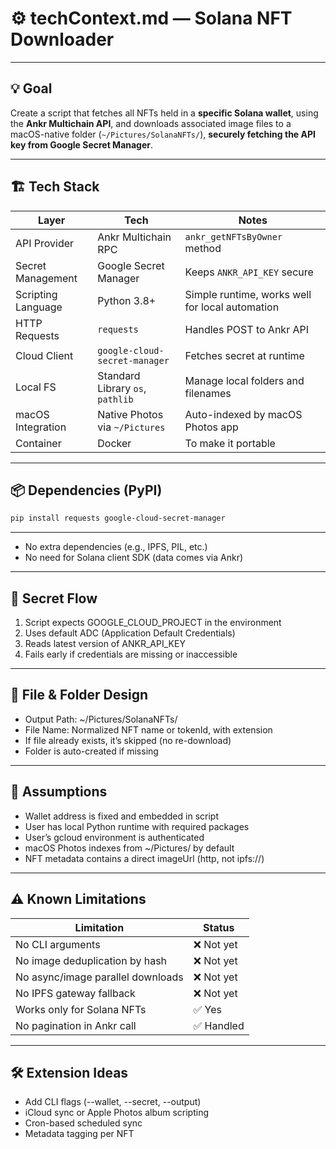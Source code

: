 # ⚙️ techContext.md — Solana NFT Downloader

---

## 💡 Goal

Create a script that fetches all NFTs held in a **specific Solana wallet**, using the **Ankr Multichain API**, and downloads associated image files to a macOS-native folder (`~/Pictures/SolanaNFTs/`), **securely fetching the API key from Google Secret Manager**.

---

## 🏗️ Tech Stack

| Layer              | Tech                             | Notes                                           |
| ------------------ | -------------------------------- | ----------------------------------------------- |
| API Provider       | Ankr Multichain RPC              | `ankr_getNFTsByOwner` method                    |
| Secret Management  | Google Secret Manager            | Keeps `ANKR_API_KEY` secure                     |
| Scripting Language | Python 3.8+                      | Simple runtime, works well for local automation |
| HTTP Requests      | `requests`                       | Handles POST to Ankr API                        |
| Cloud Client       | `google-cloud-secret-manager`    | Fetches secret at runtime                       |
| Local FS           | Standard Library `os`, `pathlib` | Manage local folders and filenames              |
| macOS Integration  | Native Photos via `~/Pictures`   | Auto-indexed by macOS Photos app                |
| Container          | Docker                           | To make it portable                             |

---

## 📦 Dependencies (PyPI)

```bash
pip install requests google-cloud-secret-manager
```

---

- No extra dependencies (e.g., IPFS, PIL, etc.)
- No need for Solana client SDK (data comes via Ankr)

---

## **🔐 Secret Flow**

1. Script expects GOOGLE_CLOUD_PROJECT in the environment
2. Uses default ADC (Application Default Credentials)
3. Reads latest version of ANKR_API_KEY
4. Fails early if credentials are missing or inaccessible

---

## **📂 File & Folder Design**

- Output Path: ~/Pictures/SolanaNFTs/
- File Name: Normalized NFT name or tokenId, with extension
- If file already exists, it’s skipped (no re-download)
- Folder is auto-created if missing

---

## **🧪 Assumptions**

- Wallet address is fixed and embedded in script
- User has local Python runtime with required packages
- User’s gcloud environment is authenticated
- macOS Photos indexes from ~/Pictures/ by default
- NFT metadata contains a direct imageUrl (http, not ipfs://)

---

## **⚠️ Known Limitations**

| **Limitation**                    | **Status** |
| --------------------------------- | ---------- |
| No CLI arguments                  | ❌ Not yet |
| No image deduplication by hash    | ❌ Not yet |
| No async/image parallel downloads | ❌ Not yet |
| No IPFS gateway fallback          | ❌ Not yet |
| Works only for Solana NFTs        | ✅ Yes     |
| No pagination in Ankr call        | ✅ Handled |

---

## **🛠️ Extension Ideas**

- Add CLI flags (--wallet, --secret, --output)
- iCloud sync or Apple Photos album scripting
- Cron-based scheduled sync
- Metadata tagging per NFT
